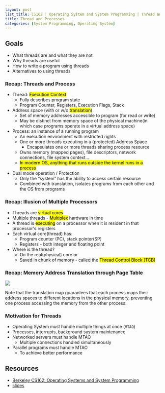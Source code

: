 ```yaml
---
layout: post
list_title: CS162 | Operating System and System Programming | Thread and Processes
title: Thread and Processes
categories: [System Programming, Operating System]
---
```


## Goals

- What threads are and what they are not
- Why threads are useful
- How to write a program using threads
- Alternatives to using threads

### Recap: Threads and Process

- Thread: <mark>Execution Context</mark>
    - Fully describes program state
    - Program Counter, Registers, Execution Flags, Stack
- Address space (with or w/o <mark>translation</mark>)
    - Set of memory addresses accessible to program (for read or write)
    - May be distinct from memory space of the physical machine(in which case programs operate in a virtual address space)
- Process: an instance of a running program
    - An execution environment with restricted rights
    - One or more threads executing in a (protected) Address Space
        - Encapsulates one or more threads sharing process resource
    - Owns memory (mapped pages), file descriptors, network connections, file system context...
    - <mark>In modern OS, anything that runs outside the kernel runs in a process</mark>
- Dual mode operation / Protection
    - Only the “system” has the ability to access certain resource
    - Combined with translation, isolates programs from each other and the OS from programs

### Recap: Illusion of Multiple Processors

- Threads are <mark>virtual cores</mark>
- Multiple threads - <mark>Multiplex</mark> hardware in time
- A thread is <mark>executing</mark> on a processor when it is resident in that processor's registers
- Each virtual core(thread) has:
    - Program counter (PC), stack pointer(SP)
    - Registers - both integer and floating point
- Where is the thread?
    - On the real(physical) core or
    - Saved in chunk of memory - called the <mark>Thread Control Block (TCB)</mark>

### Recap: Memory Address Translation through Page Table

<img class="md-img-center" src="{{site.baseurl}}/assets/images/2020/01/os-03-01.png">

Note that the translation map guarantees that each process maps their address spaces to different locations in the physical memory, preventing one process accessing the memory from the other process.

### Motivation for Threads

- Operating System must handle multiple things at once (`MTAO`)
 - Processes, interrupts, background system maintenance
- Networked servers must handle MTAO
    - Multiple connections handled simultaneously
- Parallel programs must handle MTAO
    - To achieve better performance



## Resources

- [Berkeley CS162: Operating Systems and System Programming](https://www.youtube.com/watch?v=4FpG1DcvHzc&list=PLF2K2xZjNEf97A_uBCwEl61sdxWVP7VWC)
- [slides](https://sharif.edu/~kharrazi/courses/40424-012/)